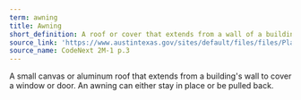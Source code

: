 ```yaml
---
term: awning
title: Awning
short_definition: A roof or cover that extends from a wall of a building over a window or door.
source_link: 'https://www.austintexas.gov/sites/default/files/files/Planning/CodeNEXT/ALDC_PRD_23_LandDevelopmentCode_Combined_2017_0130_web.pdf'
source_name: CodeNext 2M-1 p.3
---
```



A small canvas or aluminum roof that extends from a building's wall to cover a window or door. An awning can either stay in place or be pulled back.
